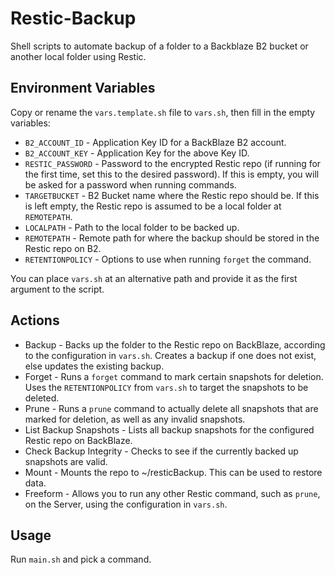 # Restic-Backup
Shell scripts to automate backup of a folder to a Backblaze B2 bucket or another local folder using Restic.

## Environment Variables
Copy or rename the `vars.template.sh` file to `vars.sh`, then fill in the empty variables:

- `B2_ACCOUNT_ID` - Application Key ID for a BackBlaze B2 account.
- `B2_ACCOUNT_KEY` - Application Key for the above Key ID.
- `RESTIC_PASSWORD` - Password to the encrypted Restic repo (if running for the first time, set this to the desired password). If this is empty, you will be asked for a password when running commands.
- `TARGETBUCKET` - B2 Bucket name where the Restic repo should be. If this is left empty, the Restic repo is assumed to be a local folder at `REMOTEPATH`.
- `LOCALPATH` - Path to the local folder to be backed up.
- `REMOTEPATH` - Remote path for where the backup should be stored in the Restic repo on B2.
- `RETENTIONPOLICY` - Options to use when running `forget` the command.

You can place `vars.sh` at an alternative path and provide it as the first argument to the script.

## Actions
- Backup - Backs up the folder to the Restic repo on BackBlaze, according to the configuration in `vars.sh`. Creates a backup if one does not exist, else updates the existing backup.
- Forget - Runs a `forget` command to mark certain snapshots for deletion. Uses the `RETENTIONPOLICY` from `vars.sh` to target the snapshots to be deleted.
- Prune - Runs a `prune` command to actually delete all snapshots that are marked for deletion, as well as any invalid snapshots.
- List Backup Snapshots - Lists all backup snapshots for the configured Restic repo on BackBlaze.
- Check Backup Integrity - Checks to see if the currently backed up snapshots are valid.
- Mount - Mounts the repo to ~/resticBackup. This can be used to restore data.
- Freeform - Allows you to run any other Restic command, such as `prune`, on the Server, using the configuration in `vars.sh`.

## Usage
Run `main.sh` and pick a command.